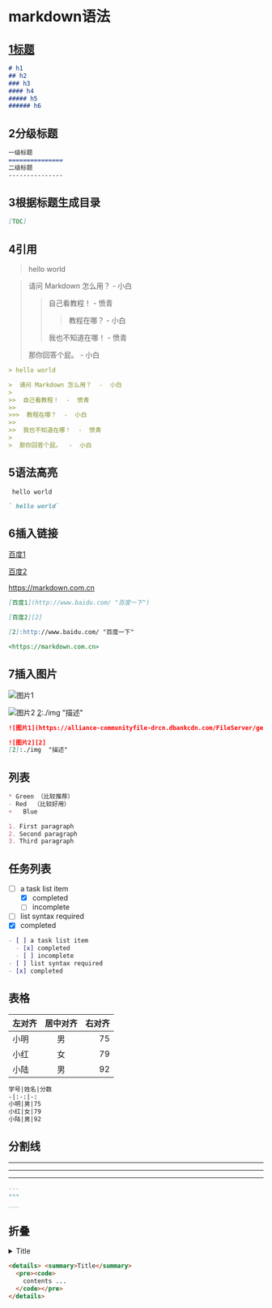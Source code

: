 # markdown语法


## [1标题](#test2)

```markdown
# h1
## h2
### h3 
#### h4
##### h5
###### h6

```
## 2分级标题
```markdown
一级标题
===============
二级标题
---------------

```
## 3根据标题生成目录

```markdown
[TOC]

```
## 4引用

> hello world

>  请问 Markdown 怎么用？  - 小白
>
>>  自己看教程！  -  愤青
>>  
>>>  教程在哪？  -  小白
>>  
>>  我也不知道在哪！  -  愤青
>
>  那你回答个屁。  -  小白
```markdown
> hello world

>  请问 Markdown 怎么用？  -  小白
>
>>  自己看教程！  -  愤青
>>  
>>>  教程在哪？  -  小白
>>  
>>  我也不知道在哪！  -  愤青
>
>  那你回答个屁。  -  小白

```

## 5语法高亮
` hello world`

```markdown
` hello world`
```
## 6插入链接
[百度1](http://www.baidu.com/ "百度一下")

[百度2][2]

[2]:http://www.baidu.com/

<https://markdown.com.cn>

```markdown
[百度1](http://www.baidu.com/ "百度一下")

[百度2][2]

[2]:http://www.baidu.com/ "百度一下"

<https://markdown.com.cn>

```
## 7插入图片

![图片1](https://alliance-communityfile-drcn.dbankcdn.com/FileServer/getFile/cmtyPub/011/111/111/0000000000011111111.20231227152826.68978747729929417932749507993929:50001231000000:2800:B44BA8980A3587F0957937999D38C66140AD85390E5F17FC2CB1A661D3E1875C.png?needInitFileName=true?needInitFileName=true?needInitFileName=true?needInitFileName=true?needInitFileName=true)

![图片2][2]
[2]:./img  "描述"

```markdown
![图片1](https://alliance-communityfile-drcn.dbankcdn.com/FileServer/getFile/cmtyPub/011/111/111/0000000000011111111.20231227152826.68978747729929417932749507993929:50001231000000:2800:B44BA8980A3587F0957937999D38C66140AD85390E5F17FC2CB1A661D3E1875C.png?needInitFileName=true?needInitFileName=true?needInitFileName=true?needInitFileName=true?needInitFileName=true)

![图片2][2]
[2]:./img  "描述"

```

## 列表
```markdown
* Green （比较推荐）
- Red  （比较好用）
+   Blue

1. First paragraph
2. Second paragraph
3. Third paragraph
```

## 任务列表

- [ ] a task list item
  - [x] completed
  - [ ] incomplete
- [ ] list syntax required
- [x] completed

```markdown
- [ ] a task list item
  - [x] completed
  - [ ] incomplete
- [ ] list syntax required
- [x] completed
```

## 表格
| 左对齐 | 居中对齐 | 右对齐 |
| :------ | :-------: | ------: |
小明|男|75
小红|女|79
小陆|男|92
```markdown
学号|姓名|分数
-|:-:|-:
小明|男|75
小红|女|79
小陆|男|92
```

## 分割线
---
***
___
```markdown
---
***
___
```

## 折叠
<details> <summary>Title</summary>
  <pre><code>
    contents ...
  </code></pre>
</details>

```markdown
<details> <summary>Title</summary>
  <pre><code>
    contents ...
  </code></pre>
</details>
```

<a id="test2"></a>